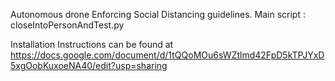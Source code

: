 Autonomous drone Enforcing Social Distancing guidelines. Main script : closeIntoPersonAndTest.py

Installation Instructions can be found at https://docs.google.com/document/d/1tQQoMOu6sWZtlmd42FpD5kTPJYxD5xgOobKuxoeNA40/edit?usp=sharing

